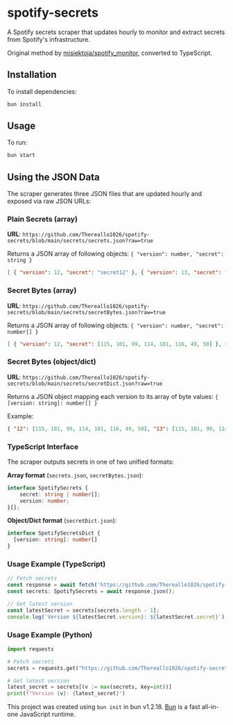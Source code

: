 # spotify-secrets

A Spotify secrets scraper that updates hourly to monitor and extract secrets from Spotify's infrastructure.

Original method by [misiektoja/spotify_monitor](https://github.com/misiektoja/spotify_monitor/blob/dev/debug/spotify_monitor_secret_grabber.py), converted to TypeScript.

## Installation

To install dependencies:

```bash
bun install
```

## Usage

To run:

```bash
bun start
```

## Using the JSON Data

The scraper generates three JSON files that are updated hourly and exposed via raw JSON URLs:

### Plain Secrets (array)

**URL**: `https://github.com/Thereallo1026/spotify-secrets/blob/main/secrets/secrets.json?raw=true`

Returns a JSON array of following objects: `{ "version": number, "secret": string }`

```json
[ { "version": 12, "secret": "secret12" }, { "version": 13, "secret": "secret13" } ]
```

### Secret Bytes (array)

**URL**: `https://github.com/Thereallo1026/spotify-secrets/blob/main/secrets/secretBytes.json?raw=true`

Returns a JSON array of following objects: `{ "version": number, "secret": number[] }`

```json
[ { "version": 12, "secret": [115, 101, 99, 114, 101, 116, 49, 50] }, { "version": 13, "secret": [115, 101, 99, 114, 101, 116, 49, 51] } ]
```

### Secret Bytes (object/dict)

**URL**: `https://github.com/Thereallo1026/spotify-secrets/blob/main/secrets/secretDict.json?raw=true`

Returns a JSON object mapping each version to its array of byte values: `{ [version: string]: number[] }`

Example:
```json
{ "12": [115, 101, 99, 114, 101, 116, 49, 50], "13": [115, 101, 99, 114, 101, 116, 49, 51] }
```

### TypeScript Interface

The scraper outputs secrets in one of two unified formats:

**Array format** (`secrets.json`, `secretBytes.json`):

```typescript
interface SpotifySecrets {
	secret: string | number[];
	version: number;
}[];
```

**Object/Dict format** (`secretDict.json`):

```typescript
interface SpotifySecretsDict {
  [version: string]: number[]
}
```

### Usage Example (TypeScript)

```typescript
// Fetch secrets
const response = await fetch('https://github.com/Thereallo1026/spotify-secrets/blob/main/secrets/secrets.json?raw=true');
const secrets: SpotifySecrets = await response.json();

// Get latest version
const latestSecret = secrets[secrets.length - 1];
console.log(`Version ${latestSecret.version}: ${latestSecret.secret}`);
```

### Usage Example (Python)

```python
import requests

# Fetch secrets
secrets = requests.get("https://github.com/Thereallo1026/spotify-secrets/blob/main/secrets/secretDict.json?raw=true").json()

# Get latest version
latest_secret = secrets[(v := max(secrets, key=int))]
print(f"Version {v}: {latest_secret}")
```

This project was created using `bun init` in bun v1.2.18. [Bun](https://bun.sh) is a fast all-in-one JavaScript runtime.
